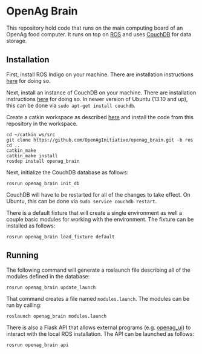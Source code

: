 OpenAg Brain
============

This repository hold code that runs on the main computing board of an OpenAg
food computer. It runs on top on [ROS](www.ros.org) and uses
[CouchDB](http://couchdb.apache.org/) for data storage.

Installation
------------

First, install ROS Indigo on your machine. There are installation instructions
[here](http://wiki.ros.org/indigo/Installation/) for doing so.

Next, install an instance of CouchDB on your machine. There are installation
instructions [here](http://docs.couchdb.org/en/1.6.1/install/index.html) for
doing so. In newer version of Ubuntu (13.10 and up), this can be done via `sudo
apt-get install couchdb`.

Create a catkin workspace as described
[here](http://wiki.ros.org/catkin/Tutorials/create_a_workspace/) and
install the code from this repository in the workspace.

    cd ~/catkin_ws/src
    git clone https://github.com/OpenAgInitiative/openag_brain.git -b ros
    cd ..
    catkin_make
    catkin_make install
    rosdep install openag_brain

Next, initialize the CouchDB database as follows:

    rosrun openag_brain init_db

CouchDB will have to be restarted for all of the changes to take effect. On
Ubuntu, this can be done via `sudo service couchdb restart`.

There is a default fixture that will create a single environment as well a
couple basic modules for working with the environment. The fixture can be
installed as follows:

    rosrun openag_brain load_fixture default

Running
-------

The following command will generate a roslaunch file describing all of the
modules defined in the database:

    rosrun openag_brain update_launch

That command creates a file named `modules.launch`. The modules can be run by
calling:

    roslaunch openag_brain modules.launch

There is also a Flask API that allows external programs (e.g.
[openag_ui](http://github.com/OpenAgInitiative/openag_ui)) to interact with the
local ROS installation. The API can be launched as follows:

    rosrun openag_brain api
